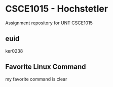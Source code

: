 # CSCE1015 - Hochstetler
Assignment repository for UNT CSCE1015
## euid
ker0238
## Favorite Linux Command
my favorite command is clear
